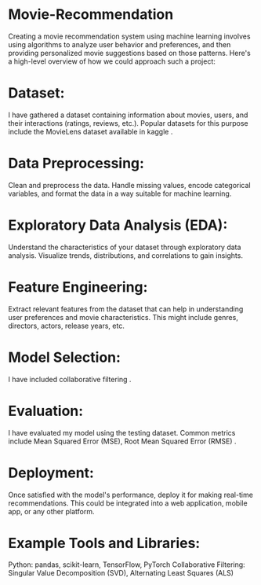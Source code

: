 # Movie-Recommendation
Creating a movie recommendation system using machine learning involves using algorithms to analyze user behavior and preferences, and then providing personalized movie suggestions based on those patterns. Here's a high-level overview of how we could approach such a project:
 # Dataset:
I have gathered a dataset containing information about movies, users, and their interactions (ratings, reviews, etc.). Popular datasets for this purpose include the MovieLens dataset available in kaggle .
# Data Preprocessing:
Clean and preprocess the data. Handle missing values, encode categorical variables, and format the data in a way suitable for machine learning.
# Exploratory Data Analysis (EDA):
Understand the characteristics of your dataset through exploratory data analysis. Visualize trends, distributions, and correlations to gain insights.
# Feature Engineering:
Extract relevant features from the dataset that can help in understanding user preferences and movie characteristics. This might include genres, directors, actors, release years, etc.
# Model Selection:
I have included collaborative filtering .
# Evaluation:
I have evaluated my model using the testing dataset. Common metrics include Mean Squared Error (MSE), Root Mean Squared Error (RMSE) .
# Deployment:
Once satisfied with the model's performance, deploy it for making real-time recommendations. This could be integrated into a web application, mobile app, or any other platform.
# Example Tools and Libraries:
Python: pandas, scikit-learn, TensorFlow, PyTorch
Collaborative Filtering: Singular Value Decomposition (SVD), Alternating Least Squares (ALS)
